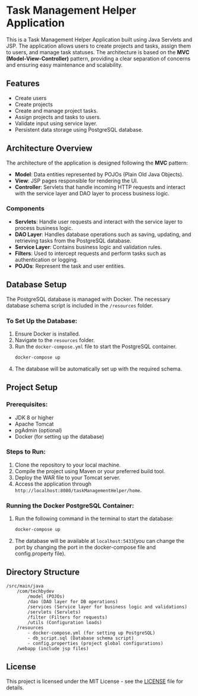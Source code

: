 
# Task Management Helper Application

This is a Task Management Helper Application built using Java Servlets and JSP. The application allows users to create projects and tasks, assign them to users, and manage task statuses. The architecture is based on the **MVC (Model-View-Controller)** pattern, providing a clear separation of concerns and ensuring easy maintenance and scalability.

## Features
- Create users
- Create projects
- Create and manage project tasks.
- Assign projects and tasks to users.
- Validate input using service layer.
- Persistent data storage using PostgreSQL database.

## Architecture Overview
The architecture of the application is designed following the **MVC** pattern:
- **Model**: Data entities represented by POJOs (Plain Old Java Objects).
- **View**: JSP pages responsible for rendering the UI.
- **Controller**: Servlets that handle incoming HTTP requests and interact with the service layer and DAO layer to process business logic.

### Components
- **Servlets**: Handle user requests and interact with the service layer to process business logic.
- **DAO Layer**: Handles database operations such as saving, updating, and retrieving tasks from the PostgreSQL database.
- **Service Layer**: Contains business logic and validation rules.
- **Filters**: Used to intercept requests and perform tasks such as authentication or logging.
- **POJOs**: Represent the task and user entities.

## Database Setup
The PostgreSQL database is managed with Docker. The necessary database schema script is included in the `/resources` folder.

### To Set Up the Database:
1. Ensure Docker is installed.
2. Navigate to the `resources` folder.
3. Run the `docker-compose.yml` file to start the PostgreSQL container.
   ```bash
   docker-compose up
   ```
4. The database will be automatically set up with the required schema.

## Project Setup

### Prerequisites:
- JDK 8 or higher
- Apache Tomcat
- pgAdmin (optional)
- Docker (for setting up the database)

### Steps to Run:
1. Clone the repository to your local machine.
2. Compile the project using Maven or your preferred build tool.
3. Deploy the WAR file to your Tomcat server.
4. Access the application through `http://localhost:8080/taskManagementHelper/home`.

### Running the Docker PostgreSQL Container:
1. Run the following command in the terminal to start the database:
   ```bash
   docker-compose up
   ```
2. The database will be available at `localhost:5433`(you can change the port by changing the port in the docker-compose file and config.property file).

## Directory Structure

```
/src/main/java
    /com/techbydev
        /model (POJOs)
        /dao (DAO layer for DB operations)
        /services (Service layer for business logic and validations)
        /servlets (Servlets)
        /filter (Filters for requests)
        /utils (Configuration loads)
    /resources
        - docker-compose.yml (for setting up PostgreSQL)
        - db_script.sql (Database schema script)
        - config.properties (project global configurations)
    /webapp (include jsp files)
```

## License
This project is licensed under the MIT License - see the [LICENSE](LICENSE) file for details.

